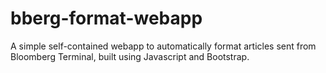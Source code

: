 # bberg-format-webapp
A simple self-contained webapp to automatically format articles sent from Bloomberg Terminal, built using Javascript and Bootstrap.

